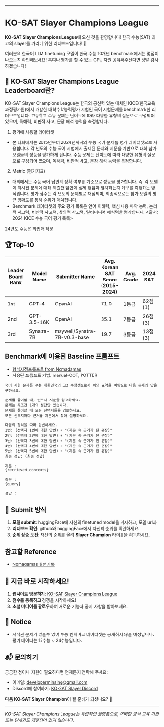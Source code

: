----------------------

# KO-SAT Slayer Champions League

**KO-SAT Slayer Champions League**에 오신 것을 환영합니다! 한국 수능(SAT) 최고의 slayer를 가리기 위한 리더보드입니다! 🚀

여러분의 한국어 LLM finetuning 모델이 한국 수능 10개년 benchmark에서는 몇점이 나오는지 확인해보세요! 혹여나 평가를 할 수 있는 GPU 자원 공유해주신다면 정말 감사하겠습니다!


## 🎯 KO-SAT Slayer Champions League Leaderboard란?

KO-SAT Slayer Champions League는 한국의 공신력 있는 매체인 KICE(한국교육과정평가원)에서 개발한 대학수학능력평가 시험인 국어 시험문제를 benchmark한 리더보드입니다.
고등학교 
수능 문제는 난이도에 따라 다양한 유형의 질문으로 구성되어 있으며, 독해력, 비판적 사고, 문장 해석 능력을 측정합니다.


1. 평가에 사용할 데이터셋

- 본 대회에서는 2015년부터 2024년까지의 수능 국어 문제를 평가 데이터셋으로 사용합니다. 각 년도의 수능 국어 시험에서 출제된 문제와 지문을 기반으로 대회 참가 모델들의 성능을 평가하게 됩니다.
수능 문제는 난이도에 따라 다양한 유형의 질문으로 구성되어 있으며, 독해력, 비판적 사고, 문장 해석 능력을 측정합니다.

2. Metric (평가지표)

- 대회에서는 수능 국어 답안의 정확 여부를 기준으로 성능을 평가합니다. 즉, 각 모델이 제시된 문제에 대해 제출한 답안이 실제 정답과 일치하는지 여부를 측정하는 방식입니다. 
평가 점수는 각 년도의 문제별로 채점되며, 최종적으로는 참가 모델의 평균 정확도를 통해 순위가 매겨집니다. 
- Benchmark 데이터셋의 주요 평가 목록은 언어 이해력, 핵심 내용 파악 능력, 논리적 사고력, 비판적 사고력, 창의적 사고력, 멀티미디어 해석력을 평가합니다.
<출처: 2024 KICE 수능 국어 평가 목록>

24년도 수능은 화법과 작문

## 🏆Top-10

| Leader Board Rank | Model Name | Submitter Name | Avg. Korean SAT Score (2015-2024) | Avg. Grade  | 2024 SAT  | 2023 SAT  | 2022 SAT  | 2021 SAT  | 2020 SAT  | 2019 SAT  | 2018 SAT  | 2017 SAT  | 2016 SAT  | 2015 SAT  | URL                           |
|-------------------|------------|-------------|-----------------------------------|--------|-----------|-----------|-----------|-----------|-----------|-----------|-----------|-----------|-----------|-----------|------------------------------|
| 1st               | GPT-4      | OpenAI    | 71.9                                | 1등급  | 62점(1)   | 83점(1)   | 62점(1)   | 56점(1)   | 74점(1)   | 72점(1)   | 82점(1)   | 66점(1)   | 84점(1)   | 78점(1)   | [Link](https://openai.com/)   |
| 2nd              | GPT-3.5-16K           | OpenAI    | 35.1                               | 7등급  | 26점(3)   | 	46점(3)   |   44점(3)   | 24점(3)   | 35점(3)   |   31점(3)   |   37점(3)   | 32점(3)   | 44점(3)   | 	32점(3)   | [Link](https://openai.com/)   |
| 3rd               | Synatra-7B        | maywell/Synatra-7B-v0.3-base | 19.7                               | 3등급  | 13점(3)   | 22점(3)   | 22점(3)   | 15점(3)   |   19점(3)   | 	21점(3)   | 	24점(3)   | 	  20점(3)   | 	16점(3)   | 25점(3)   | [Link](https://huggingface.co/maywell/Synatra-7B-v0.3-base)   |

## Benchmark에 이용된 Baseline 프롬프트
- [형식지정프롬프트 from Nomadamas](https://github.com/NomaDamas/KICE_slayer_AI_Korean?tab=readme-ov-file#5-%ED%98%95%EC%8B%9D-%EC%A7%80%EC%A0%95-%ED%94%84%EB%A1%AC%ED%94%84%ED%8A%B8)
- 사용된 프롬프트 기법: manual-COT, POTTER

```
국어 시험 문제를 푸는 대한민국의 고3 수험생으로서 위의 요약을 바탕으로 다음 문제의 답을 구하세요.
    
문제를 풀이할 때, 반드시 지문을 참고하세요.
문제는 무조건 1개의 정답만 있습니다.
문제를 풀이할 때 모든 선택지들을 검토하세요.
모든 선택지마다 근거를 지문에서 찾아 설명하세요.

다음의 형식을 따라 답변하세요.
1번: (선택지 1번에 대한 답변) + "(지문 속 근거가 된 문장)"
2번: (선택지 2번에 대한 답변) + "(지문 속 근거가 된 문장)"
3번: (선택지 3번에 대한 답변) + "(지문 속 근거가 된 문장)"
4번: (선택지 4번에 대한 답변) + "(지문 속 근거가 된 문장)"
5번: (선택지 5번에 대한 답변) + "(지문 속 근거가 된 문장)"
최종 정답: (최종 정답)

지문 :
{retrieved_contents}

질문 :
{query}

정답 :
```


## 🏅 Submit 방식

1. **모델 submit**: huggingFace에 자신의 finetuned model을 게시하고, 모델 url과 
2. **리더보드 확인**: github와 huggingFace에서 자신의 순위를 확인하세요.
3. **순위 상승 도전**: 자신의 순위를 올려 **Slayer Champion** 타이틀을 획득하세요.


## 참고할 Reference
- [Nomadamas 실험기록](https://github.com/NomaDamas/KICE_slayer_AI_Korean?tab=readme-ov-file#5-%ED%98%95%EC%8B%9D-%EC%A7%80%EC%A0%95-%ED%94%84%EB%A1%AC%ED%94%84%ED%8A%B8)

## 🚀 지금 바로 시작하세요!

1. **웹사이트 방문하기**: [KO-SAT Slayer Champions League](#)
2. **점수를 등록하고** 경쟁을 시작하세요!
3. **소셜 미디어를 팔로우**하여 새로운 기능과 공지 사항을 받아보세요.

## 📰 Notice
- 저작권 문제가 있을수 있어 수능 벤치마크 데이터셋은 공개하지 않을 예정입니다. 평가 데이터는 15수능 ~ 24수능입니다. 

## 📬 문의하기

궁금한 점이나 지원이 필요하다면 언제든지 연락해 주세요:

- 이메일: developerminsing@gmail.com
- Discord에 참여하기: [KO-SAT Slayer Discord](#)

**다음 KO-SAT Slayer Champion**이 될 준비가 되셨나요? 💪

---

_KO-SAT Slayer Champions League는 독립적인 플랫폼으로, 어떠한 공식 교육 기관 또는 단체와도 제휴되어 있지 않습니다._
